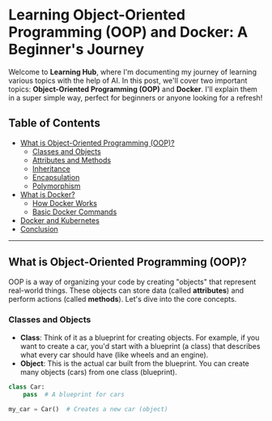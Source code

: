 # Learning Object-Oriented Programming (OOP) and Docker: A Beginner's Journey

Welcome to **Learning Hub**, where I'm documenting my journey of learning various topics with the help of AI. In this post, we'll cover two important topics: **Object-Oriented Programming (OOP)** and **Docker**. I'll explain them in a super simple way, perfect for beginners or anyone looking for a refresh!

## Table of Contents
- [What is Object-Oriented Programming (OOP)?](#what-is-object-oriented-programming-oop)
  - [Classes and Objects](#classes-and-objects)
  - [Attributes and Methods](#attributes-and-methods)
  - [Inheritance](#inheritance)
  - [Encapsulation](#encapsulation)
  - [Polymorphism](#polymorphism)
- [What is Docker?](#what-is-docker)
  - [How Docker Works](#how-docker-works)
  - [Basic Docker Commands](#basic-docker-commands)
- [Docker and Kubernetes](#docker-and-kubernetes)
- [Conclusion](#conclusion)

---

## What is Object-Oriented Programming (OOP)?

OOP is a way of organizing your code by creating "objects" that represent real-world things. These objects can store data (called **attributes**) and perform actions (called **methods**). Let's dive into the core concepts.

### Classes and Objects
- **Class**: Think of it as a blueprint for creating objects. For example, if you want to create a car, you'd start with a blueprint (a class) that describes what every car should have (like wheels and an engine).
- **Object**: This is the actual car built from the blueprint. You can create many objects (cars) from one class (blueprint).

```python
class Car:
    pass  # A blueprint for cars

my_car = Car()  # Creates a new car (object)
